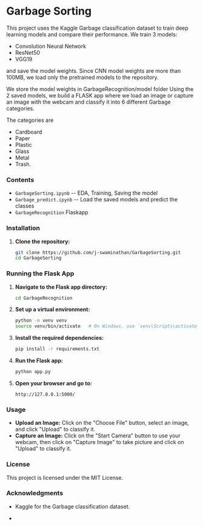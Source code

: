 # Garbage Sorting

This project uses the Kaggle Garbage classification dataset to train deep learning models and compare their performance.
We train 3 models:
- Convolution Neural Network
- ResNet50
- VGG19

and save the model weights. Since CNN model weights are more than 100MB, we load only the pretrained models to the repository.

We store the model weights in GarbageRecognition/model folder
Using the 2 saved models, we build a FLASK app where we load an image or capture an image with the webcam and classify it into 6 different Garbage categories.

The categories are
- Cardboard
- Paper
- Plastic
- Glass
- Metal
- Trash.


### Contents 
- `GarbageSorting.ipynb` -- EDA, Training, Saving the model
- `Garbage_predict.ipynb` -- Load the saved models and predict the classes
- `GarbageRecognition` Flaskapp


### Installation

1. **Clone the repository:**

    ```bash
    git clone https://github.com/j-swaminathan/GarbageSorting.git
    cd GarbageSorting
    ```

### Running the Flask App

1. **Navigate to the Flask app directory:**

    ```bash
    cd GarbageRecognition
    ```

2. **Set up a virtual environment:**

    ```bash
    python -m venv venv
    source venv/bin/activate   # On Windows, use `venv\Scripts\activate`
    ```

3. **Install the required dependencies:**

    ```bash
    pip install -r requirements.txt
    ```

4. **Run the Flask app:**

    ```bash
    python app.py
    ```

5. **Open your browser and go to:**

    ```
    http://127.0.0.1:5000/
    ```

### Usage

- **Upload an Image:** Click on the "Choose File" button, select an image, and click "Upload" to classify it.
- **Capture an Image:** Click on the "Start Camera" button to use your webcam, then click on "Capture Image" to take picture and click on "Upload" to classify it.


### License

This project is licensed under the MIT License.

### Acknowledgments

- Kaggle for the Garbage classification dataset.













-
